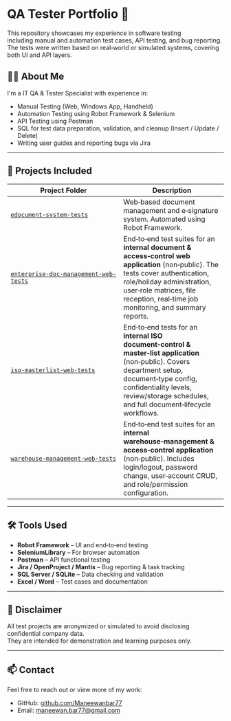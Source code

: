 # QA Tester Portfolio 🎯

This repository showcases my experience in software testing  
including manual and automation test cases, API testing, and bug reporting.  
The tests were written based on real‑world or simulated systems, covering both UI and API layers.

## 👨‍💻 About Me
I'm a IT QA & Tester Specialist with experience in:
- Manual Testing (Web, Windows App, Handheld)
- Automation Testing using Robot Framework & Selenium
- API Testing using Postman
- SQL for test data preparation, validation, and cleanup (Insert / Update / Delete)
- Writing user guides and reporting bugs via Jira

---

## 🧪 Projects Included

| Project Folder | Description |
|----------------|-------------|
| [`edocument-system-tests`](./edocument-system-tests) | Web‑based document management and e‑signature system. Automated using Robot Framework. |
| [`enterprise-doc-management-web-tests`](./enterprise‑doc‑management‑web‑tests) | End‑to‑end test suites for an **internal document & access‑control web application** (non‑public). The tests cover authentication, role/holiday administration, user‑role matrices, file reception, real‑time job monitoring, and summary reports. |
| [`iso-masterlist-web-tests`](./iso-masterlist-web-tests) | End‑to‑end tests for an **internal ISO document‑control & master‑list application** (non‑public). Covers department setup, document‑type config, confidentiality levels, review/storage schedules, and full document‑lifecycle workflows. |
| [`warehouse‑management‑web‑tests`](./warehouse‑management‑web‑tests) | End‑to‑end test suites for an **internal warehouse‑management & access‑control application** (non‑public). Includes login/logout, password change, user‑account CRUD, and role/permission configuration. |

---



## 🛠️ Tools Used

- **Robot Framework** – UI and end‑to‑end testing
- **SeleniumLibrary** – For browser automation
- **Postman** – API functional testing
- **Jira / OpenProject / Mantis** – Bug reporting & task tracking
- **SQL Server / SQLite** – Data checking and validation
- **Excel / Word** – Test cases and documentation

---

## 📌 Disclaimer
All test projects are anonymized or simulated to avoid disclosing confidential company data.  
They are intended for demonstration and learning purposes only.

---

## 📫 Contact
Feel free to reach out or view more of my work:

- GitHub: [github.com/Maneewanbar77](https://github.com/Maneewanbar77)
- Email: maneewan.bar77@gmail.com
